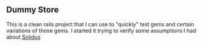 ## Dummy Store

This is a clean rails project that I can use to "quickly" test gems and certain variations of those gems.
I started it trying to verify some assumptions I had about [Solidus](https://solidus.io)